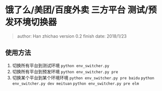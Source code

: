 # 饿了么/美团/百度外卖 三方平台 测试/预发环境切换器

> author: Han zhichao
> version 0.2
> finish date: 2018/1/23

## 使用方法

1. 切换所有平台到测试环境 ```python env_switcher.py```
2. 切换所有平台到预发环境 ```python env_switcher.py pre```
3. 切换某个平台到某个环境环境 
```python env_switcher.py pre baidu``` 
```python env_switcher.py dev meituan```
```python env_switcher.py pre elm```